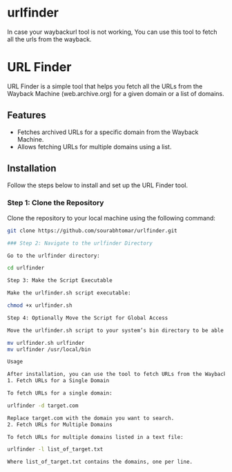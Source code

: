 # urlfinder
In case your waybackurl tool is not working, You can use this tool to fetch all the urls from the wayback.

# URL Finder

URL Finder is a simple tool that helps you fetch all the URLs from the Wayback Machine (web.archive.org) for a given domain or a list of domains.

## Features
- Fetches archived URLs for a specific domain from the Wayback Machine.
- Allows fetching URLs for multiple domains using a list.

## Installation

Follow the steps below to install and set up the URL Finder tool.

### Step 1: Clone the Repository

Clone the repository to your local machine using the following command:

```bash
git clone https://github.com/sourabhtomar/urlfinder.git

### Step 2: Navigate to the urlfinder Directory

Go to the urlfinder directory:

cd urlfinder

Step 3: Make the Script Executable

Make the urlfinder.sh script executable:

chmod +x urlfinder.sh

Step 4: Optionally Move the Script for Global Access

Move the urlfinder.sh script to your system’s bin directory to be able to run it from anywhere:

mv urlfinder.sh urlfinder
mv urlfinder /usr/local/bin

Usage

After installation, you can use the tool to fetch URLs from the Wayback Machine.
1. Fetch URLs for a Single Domain

To fetch URLs for a single domain:

urlfinder -d target.com

Replace target.com with the domain you want to search.
2. Fetch URLs for Multiple Domains

To fetch URLs for multiple domains listed in a text file:

urlfinder -l list_of_target.txt

Where list_of_target.txt contains the domains, one per line.
